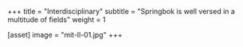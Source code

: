 +++
title = "Interdisciplinary"
subtitle = "Springbok is well versed in a multitude of fields"
weight = 1

[asset]
  image = "mit-ll-01.jpg"
+++

